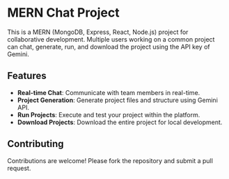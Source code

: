 # MERN Chat Project

This is a MERN (MongoDB, Express, React, Node.js) project for collaborative development. Multiple users working on a common project can chat, generate, run, and download the project using the API key of Gemini.

## Features

- **Real-time Chat**: Communicate with team members in real-time.
- **Project Generation**: Generate project files and structure using Gemini API.
- **Run Projects**: Execute and test your project within the platform.
- **Download Projects**: Download the entire project for local development.


## Contributing
Contributions are welcome! Please fork the repository and submit a pull request.


